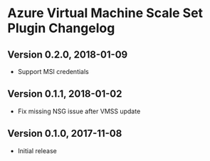 # Azure Virtual Machine Scale Set Plugin Changelog

## Version 0.2.0, 2018-01-09
* Support MSI credentials

## Version 0.1.1, 2018-01-02
* Fix missing NSG issue after VMSS update

## Version 0.1.0, 2017-11-08
* Initial release
